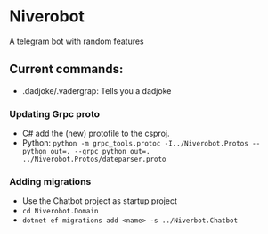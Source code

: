 # Niverobot
A telegram bot with random features

## Current commands:
 - .dadjoke/.vadergrap: Tells you a dadjoke
 
### Updating Grpc proto 
 - C# add the (new) protofile to the csproj.
 - Python: `python -m grpc_tools.protoc -I../Niverobot.Protos --python_out=. --grpc_python_out=. ../Niverobot.Protos/dateparser.proto`

### Adding migrations
 - Use the Chatbot project as startup project
 - `cd Niverobot.Domain`
 - `dotnet ef migrations add <name> -s ../Niverbot.Chatbot` 